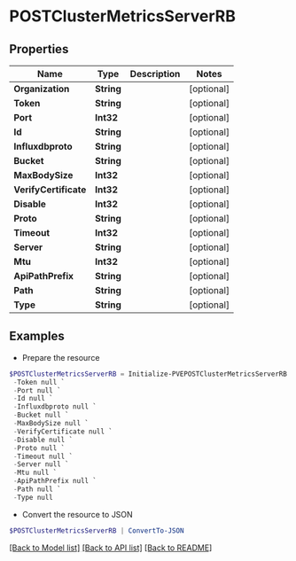 # POSTClusterMetricsServerRB
## Properties

Name | Type | Description | Notes
------------ | ------------- | ------------- | -------------
**Organization** | **String** |  | [optional] 
**Token** | **String** |  | [optional] 
**Port** | **Int32** |  | [optional] 
**Id** | **String** |  | [optional] 
**Influxdbproto** | **String** |  | [optional] 
**Bucket** | **String** |  | [optional] 
**MaxBodySize** | **Int32** |  | [optional] 
**VerifyCertificate** | **Int32** |  | [optional] 
**Disable** | **Int32** |  | [optional] 
**Proto** | **String** |  | [optional] 
**Timeout** | **Int32** |  | [optional] 
**Server** | **String** |  | [optional] 
**Mtu** | **Int32** |  | [optional] 
**ApiPathPrefix** | **String** |  | [optional] 
**Path** | **String** |  | [optional] 
**Type** | **String** |  | [optional] 

## Examples

- Prepare the resource
```powershell
$POSTClusterMetricsServerRB = Initialize-PVEPOSTClusterMetricsServerRB  -Organization null `
 -Token null `
 -Port null `
 -Id null `
 -Influxdbproto null `
 -Bucket null `
 -MaxBodySize null `
 -VerifyCertificate null `
 -Disable null `
 -Proto null `
 -Timeout null `
 -Server null `
 -Mtu null `
 -ApiPathPrefix null `
 -Path null `
 -Type null
```

- Convert the resource to JSON
```powershell
$POSTClusterMetricsServerRB | ConvertTo-JSON
```

[[Back to Model list]](../README.md#documentation-for-models) [[Back to API list]](../README.md#documentation-for-api-endpoints) [[Back to README]](../README.md)

